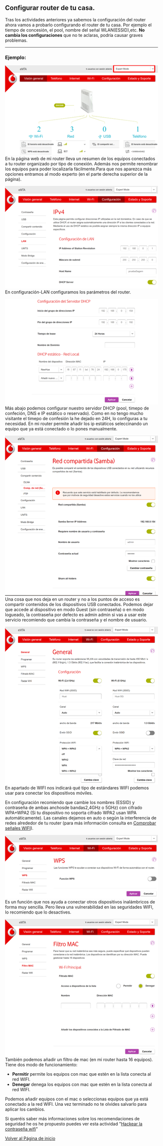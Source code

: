 ## Configurar router de tu casa.

Tras los actividades anteriores ya sabemos la configuración del router ahora vamos a probarlo configurando el router de tu casa. Por ejemplo el tiempo de concesión, el pool, nombre del señal WLAN(ESSID),etc.
**No cambia los configuraciones** que no te aclaras, podría causar graves problemas.

-----
### Ejemplo:
![imagen de configuración del router vodafone1](imagen/vodafone11.png)
En la página web de mi router lleva un resumen de los equipos conectados a tu router organizado por tipo de conexión. Además nos permite renombrar los equipos para poder localizarla fácilmente.Para que nos aparezca más opciones entramos al modo experto (en el parte derecha superior de la página).

![imagen de configuración del router vodafone2](imagen/vodafone12.png)
En configuración-LAN configuramos los parámetros del router.

![imagen de configuración del router vodafone3](imagen/vodafone13.png)
Más abajo podemos configurar nuestro servidor DHCP (pool, timepo de confeción, DNS e IP estático o reservado). Como en no tengo mucho visitante el timepo de confesión la he dejado en 24H, lo configuras a tu necesidad. En mi router permite añadir los ip estáticos seleccinando un equipo que ya está conectado o lo pones manualmente. 

![imagen de configuración del router vodafone4](imagen/vodafone14.png)
Una cosa que nos deja en un router y no a los puntos de acceso es compartir contenidos de los dispositivos USB conectados. Podemos dejar que accede al dispositivo en modo Guest (sin contraseña) o en modo logueado, la contraseña por defecto es admin admin si vas a usar este servicio recomiendo que cambia la contraseña y el nombre de usuario.


![imagen de configuración del router vodafone5](imagen/vodafone15.png)
En apartado de WIFI nos indicará qué tipo de estándares WIFI podemos usar para conectar los dispositivos móviles.

En configuración recomiendo que cambie los nombres (ESSID) y contraseña de ambas anchosde bandas2,4GHz o 5GHz) con cifrado WPA+WPA2 (Si tu dispositivo no soporta cifrado WPA2 usan WPA automáticamente). Las canales dejamos en auto o según la interferencia de redes alrededor de tu router (para más información consulta en [Comprobar señales WIFI](https://serrogard.github.io/Se-al-WiFi/)).

![imagen de configuración del router vodafone6](imagen/vodafone6.png)
Es un función que nos ayuda a conectar otros dispositivos inalámbricos de forma muy sencilla. Pero lleva una vulnerabilidad en las seguridades WIFI, lo recomiendo que lo desactives.

![imagen de configuración del router vodafone7](imagen/vodafone17.png)
También podemos añadir un filtro de mac (en mi router hasta 16 equipos). Tiene dos modo de funcionamiento:
 * **Permitir** permite los equipos con mac que estén en la lista conecta al red WIFI.
 * **Denegar** denega los equipos con mac que estén en la lista conecta al red WIFI.

Podemos añadir equipos con el mac o seleccionas equipos que ya está conectado a la red WIFI. Una vez terminado no te olvides salvarlo para aplicar los cambios.

Si queréis saber más informaciones sobre los recomendaciones de seguridad he os he propuesto puedes ver esta actividad "[Hackear la contraseña wifi](https://nswhuei.github.io/hack-wifi/)"

[Volver al Página de inicio](inicio.md)
